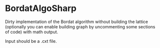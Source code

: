 # BordatAlgoSharp
Dirty implementation of the Bordat algorithm without building the lattice (optionally you can enable building graph by uncommenting some sections of code) with math output.

Input should be a .cxt file.
